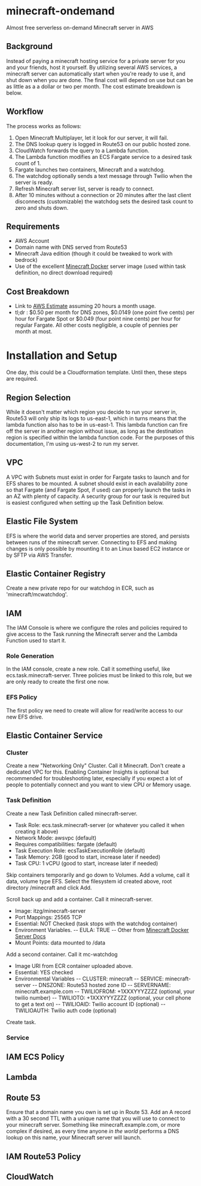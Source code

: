 # minecraft-ondemand
Almost free serverless on-demand Minecraft server in AWS

## Background
Instead of paying a minecraft hosting service for a private server for you and your friends, host it yourself.  By utilizing several AWS services, a minecraft server can automatically start when you're ready to use it, and shut down when you are done.  The final cost will depend on use but can be as little as a a dollar or two per month.  The cost estimate breakdown is below.

## Workflow
The process works as follows:
1. Open Minecraft Multiplayer, let it look for our server, it will fail.
2. The DNS lookup query is logged in Route53 on our public hosted zone.
3. CloudWatch forwards the query to a Lambda function.
4. The Lambda function modifies an ECS Fargate service to a desired task count of 1.
5. Fargate launches two containers, Minecraft and a watchdog.
6. The watchdog optionally sends a text message through Twilio when the server is ready.
7. Refresh Minecraft server list, server is ready to connect.
8. After 10 minutes without a connection or 20 minutes after the last client disconnects (customizable) the watchdog sets the desired task count to zero and shuts down.

## Requirements
- AWS Account
- Domain name with DNS served from Route53
- Minecraft Java edition (though it could be tweaked to work with bedrock)
- Use of the excellent [Minecraft Docker] server image (used within task definition, no direct download required)

## Cost Breakdown
- Link to [AWS Estimate] assuming 20 hours a month usage.
- tl;dr : $0.50 per month for DNS zones, $0.0149 (one point five cents) per hour for Fargate Spot or $0.049 (four point nine cents) per hour for regular Fargate.  All other costs negligible, a couple of pennies per month at most.

# Installation and Setup
One day, this could be a Cloudformation template.  Until then, these steps are required.

## Region Selection
While it doesn't matter which region you decide to run your server in, Route53 will only ship its logs to us-east-1, which in turns means that the lambda function also has to be in us-east-1.  This lambda function can fire off the server in another region without issue, as long as the destination region is specified within the lambda function code.  For the purposes of this documentation, I'm using us-west-2 to run my server.

## VPC
A VPC with Subnets must exist in order for Fargate tasks to launch and for EFS shares to be mounted.  A subnet should exist in each availability zone so that Fargate (and Fargate Spot, if used) can properly launch the tasks in an AZ with plenty of capacity.  A security group for our task is required but is easiest configured when setting up the Task Definition below.

## Elastic File System
EFS is where the world data and server properties are stored, and persists between runs of the minecraft server.  Connecting to EFS and making changes is only possible by mounting it to an Linux based EC2 instance or by SFTP via AWS Transfer.

## Elastic Container Registry
Create a new private repo for our watchdog in ECR, such as 'minecraft/mcwatchdog'.

## IAM
The IAM Console is where we configure the roles and policies required to give access to the Task running the Minecraft server and the Lambda Function used to start it.

### Role Generation
In the IAM console, create a new role.
Call it something useful, like ecs.task.minecraft-server.  Three policies must be linked to this role, but we are only ready to create the first one now.

### EFS Policy
The first policy we need to create will allow for read/write access to our new EFS drive.

## Elastic Container Service

### Cluster
Create a new "Networking Only" Cluster.  Call it Minecraft.  Don't create a dedicated VPC for this.  Enabling Container Insights is optional but recommended for troubleshooting later, especially if you expect a lot of people to potentially connect and you want to view CPU or Memory usage.

### Task Definition
Create a new Task Definition called minecraft-server.
- Task Role: ecs.task.minecraft-server (or whatever you called it when creating it above)
- Network Mode: awsvpc (default)
- Requires compatibilities: fargate (default)
- Task Execution Role: ecsTaskExecutionRole (default)
- Task Memory: 2GB (good to start, increase later if needed)
- Task CPU: 1 vCPU (good to start, increase later if needed)

Skip containers temporarily and go down to Volumes.  Add a volume, call it data, volume type EFS.  Select the filesystem id created above, root directory /minecraft and click Add.

Scroll back up and add a container.  Call it minecraft-server.
- Image: itzg/minecraft-server
- Port Mappings: 25565 TCP
- Essential: NOT Checked (task stops with the watchdog container)
- Environment Variables.
-- EULA: TRUE
-- Other from [Minecraft Docker Server Docs]
- Mount Points: data mounted to /data

Add a second container.  Call it mc-watchdog
- Image URI from ECR container uploaded above.
- Essential: YES checked
- Environmental Variables
-- CLUSTER: minecraft
-- SERVICE: minecraft-server
-- DNSZONE: Route53 hosted zone ID
-- SERVERNAME: minecraft.example.com
-- TWILIOFROM: +1XXXYYYZZZZ (optional, your twilio number)
-- TWILIOTO: +1XXXYYYZZZZ (optional, your cell phone to get a text on)
-- TWILIOAID: Twilio account ID (optional)
-- TWILIOAUTH: Twilio auth code (optional)

Create task.

### Service

## IAM ECS Policy

## Lambda

## Route 53
Ensure that a domain name you own is set up in Route 53.  Add an A record with a 30 second TTL with a unique name that you will use to connect to your minecraft server.  Something like minecraft.example.com, or more complex if desired, as every time anyone _in the world_ performs a DNS lookup on this name, your Minecraft server will launch.

## IAM Route53 Policy

## CloudWatch



##

  [Minecraft Docker]: <https://hub.docker.com/r/itzg/minecraft-server>
  [AWS Estimate]: <https://calculator.aws/#/estimate?id=61e8ef3440b68927eb0da116e18628e3081875b6>
  [Minecraft Docker Server Docs]: <https://github.com/itzg/docker-minecraft-server/blob/master/README.md>
